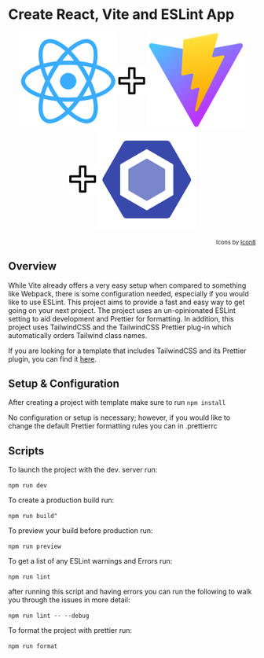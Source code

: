 # Create React, Vite and ESLint App

<p align="center">
<img src="https://github.com/CameronMontgomery/create-react-vite/blob/main/src/assets/react.svg" width="200" align="center"><img src="https://github.com/CameronMontgomery/create-react-vite/blob/main/src/assets/plus-sign-white-tb.svg" width="60" align="center"><img src="https://github.com/CameronMontgomery/create-react-vite/blob/main/src/assets/vite.svg" width="200" align="center"><img src="https://github.com/CameronMontgomery/create-react-vite/blob/main/src/assets/plus-sign-white-tb.svg" width="60" align="center"><img src="https://github.com/CameronMontgomery/create-react-vite/blob/main/src/assets/eslint.svg" width="200" align="center">
</p>

<div align="right">

<sub>Icons by [Icon8](https://www.icons8.com/)</sub>
 
 </div>

## Overview

While Vite already offers a very easy setup when compared to something like Webpack, there is some configuration needed, especially if you would like to use ESLint. This project aims to provide a fast and easy way to get going on your next project. The project uses an un-opinionated ESLint setting to aid development and Prettier for formatting. In addition, this project uses TailwindCSS and the TailwindCSS Prettier plug-in which automatically orders Tailwind class names.

If you are looking for a template that includes TailwindCSS and its Prettier plugin, you can find it [here](https://github.com/CameronMontgomery/create-react-vite-tailwind).

## Setup & Configuration

After creating a project with template make sure to run ```npm install``` 

No configuration or setup is necessary; however, if you would like to change the default Prettier formatting rules you can in .prettierrc

## Scripts

To launch the project with the dev. server run:

```npm run dev```

To create a production build run:

```npm run build"```

To preview your build before production run:

```npm run preview```

To get a list of any ESLint warnings and Errors run:

```npm run lint```

after running this script and having errors you can run the following to walk you through the issues in more detail:

```npm run lint -- --debug```

To format the project with prettier run:

```npm run format```
